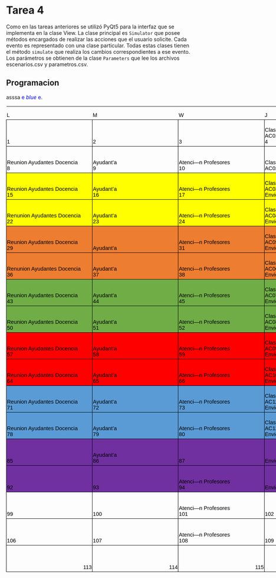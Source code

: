 # Tarea 4

Como en las tareas anteriores se utilizó PyQt5 para la interfaz que se implementa en la clase View. La clase principal es `Simulator` que posee métodos encargados de realizar las acciones que el usuario solicite. Cada evento es representado con una clase particular. Todas estas clases tienen el método `simulate` que realiza los cambios correspondientes a ese evento. Los parámetros se obtienen de la clase `Parameters` que lee los archivos escenarios.csv y parametros.csv.

## Programacion
asssa <span style="color:blue">e *blue* e</span>.



<head>
<meta http-equiv=Content-Type content="text/html; charset=macintosh">
<meta name=ProgId content=Excel.Sheet>
<meta name=Generator content="Microsoft Excel 15">
<link rel=File-List href="Workbook1.fld/filelist.xml">
<style>
<!--table
	{mso-displayed-decimal-separator:"\.";
	mso-displayed-thousand-separator:"\,";}
@page
	{margin:.75in .7in .75in .7in;
	mso-header-margin:.3in;
	mso-footer-margin:.3in;}
.style0
	{mso-number-format:General;
	text-align:general;
	vertical-align:bottom;
	white-space:nowrap;
	mso-rotate:0;
	mso-background-source:auto;
	mso-pattern:auto;
	color:black;
	font-size:12.0pt;
	font-weight:400;
	font-style:normal;
	text-decoration:none;
	font-family:Calibri, sans-serif;
	mso-font-charset:0;
	border:none;
	mso-protection:locked visible;
	mso-style-name:Normal;
	mso-style-id:0;}
td
	{mso-style-parent:style0;
	padding-top:1px;
	padding-right:1px;
	padding-left:1px;
	mso-ignore:padding;
	color:black;
	font-size:12.0pt;
	font-weight:400;
	font-style:normal;
	text-decoration:none;
	font-family:Calibri, sans-serif;
	mso-font-charset:0;
	mso-number-format:General;
	text-align:general;
	vertical-align:bottom;
	border:none;
	mso-background-source:auto;
	mso-pattern:auto;
	mso-protection:locked visible;
	white-space:nowrap;
	mso-rotate:0;}
.xl65
	{mso-style-parent:style0;
	font-size:11.0pt;
	font-family:Arial;
	mso-generic-font-family:auto;
	mso-font-charset:0;}
.xl66
	{mso-style-parent:style0;
	font-size:11.0pt;
	font-family:Arial;
	mso-generic-font-family:auto;
	mso-font-charset:0;
	text-align:left;
	border:.5pt solid windowtext;}
.xl67
	{mso-style-parent:style0;
	font-size:11.0pt;
	font-family:Arial;
	mso-generic-font-family:auto;
	mso-font-charset:0;
	border:.5pt solid windowtext;
	white-space:normal;}
.xl68
	{mso-style-parent:style0;
	color:windowtext;
	font-size:11.0pt;
	font-family:Arial;
	mso-generic-font-family:auto;
	mso-font-charset:0;
	text-align:left;
	border:.5pt solid windowtext;}
.xl69
	{mso-style-parent:style0;
	font-size:11.0pt;
	font-family:Arial;
	mso-generic-font-family:auto;
	mso-font-charset:0;
	text-align:left;
	border:.5pt solid windowtext;
	white-space:normal;}
.xl70
	{mso-style-parent:style0;
	color:windowtext;
	font-size:11.0pt;
	font-family:Arial;
	mso-generic-font-family:auto;
	mso-font-charset:0;
	border:.5pt solid windowtext;
	white-space:normal;}
.xl71
	{mso-style-parent:style0;
	color:windowtext;
	font-size:11.0pt;
	font-family:Arial;
	mso-generic-font-family:auto;
	mso-font-charset:0;
	text-align:left;
	border:.5pt solid windowtext;
	background:yellow;
	mso-pattern:black none;}
.xl72
	{mso-style-parent:style0;
	font-size:11.0pt;
	font-family:Arial;
	mso-generic-font-family:auto;
	mso-font-charset:0;
	text-align:left;
	border:.5pt solid windowtext;
	background:yellow;
	mso-pattern:black none;
	white-space:normal;}
.xl73
	{mso-style-parent:style0;
	font-size:11.0pt;
	font-family:Arial;
	mso-generic-font-family:auto;
	mso-font-charset:0;
	border:.5pt solid windowtext;
	background:yellow;
	mso-pattern:black none;
	white-space:normal;}
.xl74
	{mso-style-parent:style0;
	color:windowtext;
	font-size:11.0pt;
	font-family:Arial;
	mso-generic-font-family:auto;
	mso-font-charset:0;
	border:.5pt solid windowtext;
	background:yellow;
	mso-pattern:black none;
	white-space:normal;}
.xl75
	{mso-style-parent:style0;
	color:windowtext;
	font-size:11.0pt;
	font-family:Arial;
	mso-generic-font-family:auto;
	mso-font-charset:0;
	text-align:left;
	border:.5pt solid windowtext;
	background:#ED7D31;
	mso-pattern:black none;}
.xl76
	{mso-style-parent:style0;
	font-size:11.0pt;
	font-family:Arial;
	mso-generic-font-family:auto;
	mso-font-charset:0;
	text-align:left;
	border:.5pt solid windowtext;
	background:#ED7D31;
	mso-pattern:black none;
	white-space:normal;}
.xl77
	{mso-style-parent:style0;
	font-size:11.0pt;
	font-family:Arial;
	mso-generic-font-family:auto;
	mso-font-charset:0;
	text-align:left;
	border:.5pt solid windowtext;
	background:#ED7D31;
	mso-pattern:black none;}
.xl78
	{mso-style-parent:style0;
	font-size:11.0pt;
	font-family:Arial;
	mso-generic-font-family:auto;
	mso-font-charset:0;
	border:.5pt solid windowtext;
	background:#ED7D31;
	mso-pattern:black none;
	white-space:normal;}
.xl79
	{mso-style-parent:style0;
	color:windowtext;
	font-size:11.0pt;
	font-family:Arial;
	mso-generic-font-family:auto;
	mso-font-charset:0;
	text-align:left;
	border:.5pt solid windowtext;
	background:#70AD47;
	mso-pattern:black none;}
.xl80
	{mso-style-parent:style0;
	font-size:11.0pt;
	font-family:Arial;
	mso-generic-font-family:auto;
	mso-font-charset:0;
	text-align:left;
	border:.5pt solid windowtext;
	background:#70AD47;
	mso-pattern:black none;
	white-space:normal;}
.xl81
	{mso-style-parent:style0;
	font-size:11.0pt;
	font-family:Arial;
	mso-generic-font-family:auto;
	mso-font-charset:0;
	text-align:left;
	border:.5pt solid windowtext;
	background:#70AD47;
	mso-pattern:black none;}
.xl82
	{mso-style-parent:style0;
	font-size:11.0pt;
	font-family:Arial;
	mso-generic-font-family:auto;
	mso-font-charset:0;
	border:.5pt solid windowtext;
	background:#70AD47;
	mso-pattern:black none;
	white-space:normal;}
.xl83
	{mso-style-parent:style0;
	color:windowtext;
	font-size:11.0pt;
	font-family:Arial;
	mso-generic-font-family:auto;
	mso-font-charset:0;
	text-align:left;
	border:.5pt solid windowtext;
	background:red;
	mso-pattern:black none;}
.xl84
	{mso-style-parent:style0;
	font-size:11.0pt;
	font-family:Arial;
	mso-generic-font-family:auto;
	mso-font-charset:0;
	text-align:left;
	border:.5pt solid windowtext;
	background:red;
	mso-pattern:black none;
	white-space:normal;}
.xl85
	{mso-style-parent:style0;
	font-size:11.0pt;
	font-family:Arial;
	mso-generic-font-family:auto;
	mso-font-charset:0;
	text-align:left;
	border:.5pt solid windowtext;
	background:red;
	mso-pattern:black none;}
.xl86
	{mso-style-parent:style0;
	font-size:11.0pt;
	font-family:Arial;
	mso-generic-font-family:auto;
	mso-font-charset:0;
	border:.5pt solid windowtext;
	background:red;
	mso-pattern:black none;
	white-space:normal;}
.xl87
	{mso-style-parent:style0;
	color:windowtext;
	font-size:11.0pt;
	font-family:Arial;
	mso-generic-font-family:auto;
	mso-font-charset:0;
	text-align:left;
	border:.5pt solid windowtext;
	background:#5B9BD5;
	mso-pattern:black none;}
.xl88
	{mso-style-parent:style0;
	font-size:11.0pt;
	font-family:Arial;
	mso-generic-font-family:auto;
	mso-font-charset:0;
	text-align:left;
	border:.5pt solid windowtext;
	background:#5B9BD5;
	mso-pattern:black none;
	white-space:normal;}
.xl89
	{mso-style-parent:style0;
	font-size:11.0pt;
	font-family:Arial;
	mso-generic-font-family:auto;
	mso-font-charset:0;
	text-align:left;
	border:.5pt solid windowtext;
	background:#5B9BD5;
	mso-pattern:black none;}
.xl90
	{mso-style-parent:style0;
	font-size:11.0pt;
	font-family:Arial;
	mso-generic-font-family:auto;
	mso-font-charset:0;
	border:.5pt solid windowtext;
	background:#5B9BD5;
	mso-pattern:black none;
	white-space:normal;}
.xl91
	{mso-style-parent:style0;
	color:windowtext;
	font-size:11.0pt;
	font-family:Arial;
	mso-generic-font-family:auto;
	mso-font-charset:0;
	text-align:left;
	border:.5pt solid windowtext;
	background:#7030A0;
	mso-pattern:black none;}
.xl92
	{mso-style-parent:style0;
	font-size:11.0pt;
	font-family:Arial;
	mso-generic-font-family:auto;
	mso-font-charset:0;
	text-align:left;
	border:.5pt solid windowtext;
	background:#7030A0;
	mso-pattern:black none;
	white-space:normal;}
.xl93
	{mso-style-parent:style0;
	font-size:11.0pt;
	font-family:Arial;
	mso-generic-font-family:auto;
	mso-font-charset:0;
	text-align:left;
	border:.5pt solid windowtext;
	background:#7030A0;
	mso-pattern:black none;}
.xl94
	{mso-style-parent:style0;
	font-size:11.0pt;
	font-family:Arial;
	mso-generic-font-family:auto;
	mso-font-charset:0;
	border:.5pt solid windowtext;
	background:#7030A0;
	mso-pattern:black none;}
.xl95
	{mso-style-parent:style0;
	font-size:11.0pt;
	font-family:Arial;
	mso-generic-font-family:auto;
	mso-font-charset:0;
	border:.5pt solid windowtext;
	background:#7030A0;
	mso-pattern:black none;
	white-space:normal;}
.xl96
	{mso-style-parent:style0;
	font-size:11.0pt;
	font-family:Arial;
	mso-generic-font-family:auto;
	mso-font-charset:0;
	border:.5pt solid windowtext;}
-->
</style>
</head>

<body link="#0563C1" vlink="#954F72">

<table border=0 cellpadding=0 cellspacing=0 width=1631 style='border-collapse:
 collapse;table-layout:fixed;width:1225pt'>
 <col width=233 span=7 style='mso-width-source:userset;mso-width-alt:7466;
 width:175pt'>
 <tr height=36 style='mso-height-source:userset;height:27.0pt'>
  <td height=36 class=xl65 width=233 style='height:27.0pt;width:175pt'>L</td>
  <td class=xl65 width=233 style='width:175pt'>M</td>
  <td class=xl65 width=233 style='width:175pt'>W</td>
  <td class=xl65 width=233 style='width:175pt'>J</td>
  <td class=xl65 width=233 style='width:175pt'>V</td>
  <td class=xl65 width=233 style='width:175pt'>S</td>
  <td class=xl65 width=233 style='width:175pt'>D</td>
 </tr>
 <tr height=72 style='mso-height-source:userset;height:54.0pt'>
  <td height=72 class=xl66 style='height:54.0pt'>1</td>
  <td class=xl66 style='border-left:none'>2</td>
  <td class=xl66 style='border-left:none'>3</td>
  <td class=xl67 width=233 style='border-left:none;width:175pt'>Clase OOP<br>
  AC01<br>
  4</td>
  <td class=xl66 style='border-left:none'>5</td>
  <td class=xl68 style='border-left:none'>6</td>
  <td class=xl68 style='border-left:none'>7</td>
 </tr>
 <tr height=72 style='mso-height-source:userset;height:54.0pt'>
  <td height=72 class=xl69 width=233 style='height:54.0pt;border-top:none;
  width:175pt'>Reunion Ayudantes Docencia<br>
  8</td>
  <td class=xl69 width=233 style='border-top:none;border-left:none;width:175pt'>Ayudant’a<br>
  9</td>
  <td class=xl69 width=233 style='border-top:none;border-left:none;width:175pt'>Atenci—n
  Profesores<br>
  10</td>
  <td class=xl67 width=233 style='border-top:none;border-left:none;width:175pt'>Clase
  OOP2<br>
  AC02<br>
  </td>
  <td class=xl70 width=233 style='border-top:none;border-left:none;width:175pt'>Subir
  T01<br>
  12</td>
  <td class=xl71 style='border-top:none;border-left:none'>13</td>
  <td class=xl71 style='border-top:none;border-left:none'>14</td>
 </tr>
 <tr height=72 style='mso-height-source:userset;height:54.0pt'>
  <td height=72 class=xl72 width=233 style='height:54.0pt;border-top:none;
  width:175pt'>Reunion Ayudantes Docencia<br>
  15</td>
  <td class=xl72 width=233 style='border-top:none;border-left:none;width:175pt'>Ayudant’a<br>
  16</td>
  <td class=xl72 width=233 style='border-top:none;border-left:none;width:175pt'>Atenci—n
  Profesores<br>
  17</td>
  <td class=xl73 width=233 style='border-top:none;border-left:none;width:175pt'>Clase
  Estructuras<br>
  AC03<br>
  Envio notas AC01 y C si hay ctrl</td>
  <td class=xl71 style='border-top:none;border-left:none'>19</td>
  <td class=xl71 style='border-top:none;border-left:none'>20</td>
  <td class=xl71 style='border-top:none;border-left:none'>21</td>
 </tr>
 <tr height=72 style='mso-height-source:userset;height:54.0pt'>
  <td height=72 class=xl72 width=233 style='height:54.0pt;border-top:none;
  width:175pt'>Renunion Ayudantes Docencia<br>
  22</td>
  <td class=xl72 width=233 style='border-top:none;border-left:none;width:175pt'>Ayudant’a<br>
  23</td>
  <td class=xl72 width=233 style='border-top:none;border-left:none;width:175pt'>Atenci—n
  Profesores<br>
  24</td>
  <td class=xl73 width=233 style='border-top:none;border-left:none;width:175pt'>Clase
  Arboles, grafos<br>
  AC04<br>
  Envio notas AC02 y C si hay ctrl</td>
  <td class=xl74 width=233 style='border-top:none;border-left:none;width:175pt'>Subir
  T02<br>
  Entrega T01 a las 23:59</td>
  <td class=xl75 style='border-top:none;border-left:none'>27</td>
  <td class=xl75 style='border-top:none;border-left:none'>28</td>
 </tr>
 <tr height=72 style='mso-height-source:userset;height:54.0pt'>
  <td height=72 class=xl76 width=233 style='height:54.0pt;border-top:none;
  width:175pt'>Reunion Ayudantes Docencia<br>
  29</td>
  <td class=xl77 style='border-top:none;border-left:none'>Ayudant’a</td>
  <td class=xl76 width=233 style='border-top:none;border-left:none;width:175pt'>Atenci—n
  Profesores<br>
  31</td>
  <td class=xl78 width=233 style='border-top:none;border-left:none;width:175pt'>Clase
  Funcional<br>
  AC05<br>
  Envio notas AC03 y C si hay ctrl</td>
  <td class=xl77 style='border-top:none;border-left:none'>33</td>
  <td class=xl75 style='border-top:none;border-left:none'>34</td>
  <td class=xl75 style='border-top:none;border-left:none'>35</td>
 </tr>
 <tr height=72 style='mso-height-source:userset;height:54.0pt'>
  <td height=72 class=xl76 width=233 style='height:54.0pt;border-top:none;
  width:175pt'>Renunion Ayudantes Docencia<br>
  36</td>
  <td class=xl76 width=233 style='border-top:none;border-left:none;width:175pt'>Ayudant’a<br>
  37</td>
  <td class=xl76 width=233 style='border-top:none;border-left:none;width:175pt'>Atenci—n
  Profesores<br>
  38</td>
  <td class=xl78 width=233 style='border-top:none;border-left:none;width:175pt'>Clase
  Metaclases<br>
  AC06<br>
  Envio notas AC04 y CX si hay ctrl</td>
  <td class=xl78 width=233 style='border-top:none;border-left:none;width:175pt'>Subir
  T03<br>
  Entrega T02 a las 23:59<br>
  Envio notas T01</td>
  <td class=xl79 style='border-top:none;border-left:none'>41</td>
  <td class=xl79 style='border-top:none;border-left:none'>42</td>
 </tr>
 <tr height=72 style='mso-height-source:userset;height:54.0pt'>
  <td height=72 class=xl80 width=233 style='height:54.0pt;border-top:none;
  width:175pt'>Reunion Ayudantes Docencia<br>
  43</td>
  <td class=xl80 width=233 style='border-top:none;border-left:none;width:175pt'>Ayudant’a<br>
  44</td>
  <td class=xl80 width=233 style='border-top:none;border-left:none;width:175pt'>Atenci—n
  Profesores<br>
  45</td>
  <td class=xl82 width=233 style='border-top:none;border-left:none;width:175pt'>Clase
  Simulacion<br>
  AC07<br>
  Envio notas AC05 y CX si hay ctrl</td>
  <td class=xl81 style='border-top:none;border-left:none'>47</td>
  <td class=xl79 style='border-top:none;border-left:none'>48</td>
  <td class=xl79 style='border-top:none;border-left:none'>49</td>
 </tr>
 <tr height=72 style='mso-height-source:userset;height:54.0pt'>
  <td height=72 class=xl80 width=233 style='height:54.0pt;border-top:none;
  width:175pt'>Reunion Ayudantes Docencia<br>
  50</td>
  <td class=xl80 width=233 style='border-top:none;border-left:none;width:175pt'>Ayudant’a<br>
  51</td>
  <td class=xl80 width=233 style='border-top:none;border-left:none;width:175pt'>Atenci—n
  Profesores<br>
  52</td>
  <td class=xl82 width=233 style='border-top:none;border-left:none;width:175pt'>Clase
  Threading<br>
  AC08<br>
  Envio notas AC06 y CX si hay ctrl</td>
  <td class=xl82 width=233 style='border-top:none;border-left:none;width:175pt'>Subir
  T04<br>
  Entrega T03 a las 23:59<br>
  Envio notas T02</td>
  <td class=xl83 style='border-top:none;border-left:none'>55</td>
  <td class=xl83 style='border-top:none;border-left:none'>56</td>
 </tr>
 <tr height=72 style='mso-height-source:userset;height:54.0pt'>
  <td height=72 class=xl84 width=233 style='height:54.0pt;border-top:none;
  width:175pt'>Reunion Ayudantes Docencia<br>
  57</td>
  <td class=xl84 width=233 style='border-top:none;border-left:none;width:175pt'>Ayudant’a<br>
  58</td>
  <td class=xl84 width=233 style='border-top:none;border-left:none;width:175pt'>Atenci—n
  Profesores<br>
  59</td>
  <td class=xl86 width=233 style='border-top:none;border-left:none;width:175pt'>Clase
  GUI<br>
  AC09<br>
  Envio notas AC07 y CX si hay ctrl</td>
  <td class=xl85 style='border-top:none;border-left:none'>61</td>
  <td class=xl83 style='border-top:none;border-left:none'>62</td>
  <td class=xl83 style='border-top:none;border-left:none'>63</td>
 </tr>
 <tr height=72 style='mso-height-source:userset;height:54.0pt'>
  <td height=72 class=xl84 width=233 style='height:54.0pt;border-top:none;
  width:175pt'>Reunion Ayudantes Docencia<br>
  64</td>
  <td class=xl84 width=233 style='border-top:none;border-left:none;width:175pt'>Ayudant’a<br>
  65</td>
  <td class=xl84 width=233 style='border-top:none;border-left:none;width:175pt'>Atenci—n
  Profesores<br>
  66</td>
  <td class=xl86 width=233 style='border-top:none;border-left:none;width:175pt'>Clase
  Bytes, serial<br>
  AC10<br>
  Envio notas AC08 y CX si hay ctrl</td>
  <td class=xl86 width=233 style='border-top:none;border-left:none;width:175pt'>Subir
  T05<br>
  Entrega T04 a las 23:59<br>
  Envio notas T03</td>
  <td class=xl87 style='border-top:none;border-left:none'>69</td>
  <td class=xl87 style='border-top:none;border-left:none'>70</td>
 </tr>
 <tr height=72 style='mso-height-source:userset;height:54.0pt'>
  <td height=72 class=xl88 width=233 style='height:54.0pt;border-top:none;
  width:175pt'>Reunion Ayudantes Docencia<br>
  71</td>
  <td class=xl88 width=233 style='border-top:none;border-left:none;width:175pt'>Ayudant’a<br>
  72</td>
  <td class=xl88 width=233 style='border-top:none;border-left:none;width:175pt'>Atenci—n
  Profesores<br>
  73</td>
  <td class=xl90 width=233 style='border-top:none;border-left:none;width:175pt'>Clase
  Networking<br>
  AC11<br>
  Envio notas AC09 y CX si hay ctrl</td>
  <td class=xl89 style='border-top:none;border-left:none'>75</td>
  <td class=xl87 style='border-top:none;border-left:none'>76</td>
  <td class=xl87 style='border-top:none;border-left:none'>77</td>
 </tr>
 <tr height=72 style='mso-height-source:userset;height:54.0pt'>
  <td height=72 class=xl88 width=233 style='height:54.0pt;border-top:none;
  width:175pt'>Reunion Ayudantes Docencia<br>
  78</td>
  <td class=xl88 width=233 style='border-top:none;border-left:none;width:175pt'>Ayudant’a<br>
  79</td>
  <td class=xl88 width=233 style='border-top:none;border-left:none;width:175pt'>Atenci—n
  Profesores<br>
  80</td>
  <td class=xl90 width=233 style='border-top:none;border-left:none;width:175pt'>Clase
  Webservices<br>
  AC12<br>
  Envio notas AC10 y CX si hay ctrl</td>
  <td class=xl90 width=233 style='border-top:none;border-left:none;width:175pt'>Subir
  T06<br>
  Entrega T05 a las 23:59<br>
  Envio notas T04</td>
  <td class=xl91 style='border-top:none;border-left:none'>83</td>
  <td class=xl91 style='border-top:none;border-left:none'>84</td>
 </tr>
 <tr height=72 style='mso-height-source:userset;height:54.0pt'>
  <td height=72 class=xl92 width=233 style='height:54.0pt;border-top:none;
  width:175pt'><br>
  85</td>
  <td class=xl92 width=233 style='border-top:none;border-left:none;width:175pt'>Ayudant’a<br>
  86</td>
  <td class=xl93 style='border-top:none;border-left:none'>87</td>
  <td class=xl94 style='border-top:none;border-left:none'>Envio notas AC11 y CX
  si hay<span style='display:none'> ctrl</span></td>
  <td class=xl93 style='border-top:none;border-left:none'>89</td>
  <td class=xl91 style='border-top:none;border-left:none'>90</td>
  <td class=xl91 style='border-top:none;border-left:none'>91</td>
 </tr>
 <tr height=72 style='mso-height-source:userset;height:54.0pt'>
  <td height=72 class=xl93 style='height:54.0pt;border-top:none'>92</td>
  <td class=xl93 style='border-top:none;border-left:none'>93</td>
  <td class=xl92 width=233 style='border-top:none;border-left:none;width:175pt'>Atenci—n
  Profesores<br>
  94</td>
  <td class=xl94 style='border-top:none;border-left:none'>Envio notas AC12 y CX
  si hay<span style='display:none'> ctrl</span></td>
  <td class=xl95 width=233 style='border-top:none;border-left:none;width:175pt'>Entrega
  T06 a las 23:59<br>
  Envio notas T05</td>
  <td class=xl68 style='border-top:none;border-left:none'>97</td>
  <td class=xl68 style='border-top:none;border-left:none'>98</td>
 </tr>
 <tr height=72 style='mso-height-source:userset;height:54.0pt'>
  <td height=72 class=xl66 style='height:54.0pt;border-top:none'>99</td>
  <td class=xl66 style='border-top:none;border-left:none'>100</td>
  <td class=xl69 width=233 style='border-top:none;border-left:none;width:175pt'>Atenci—n
  Profesores<br>
  101</td>
  <td class=xl66 style='border-top:none;border-left:none'>102</td>
  <td class=xl66 style='border-top:none;border-left:none'>103</td>
  <td class=xl66 style='border-top:none;border-left:none'>104</td>
  <td class=xl66 style='border-top:none;border-left:none'>105</td>
 </tr>
 <tr height=72 style='mso-height-source:userset;height:54.0pt'>
  <td height=72 class=xl66 style='height:54.0pt;border-top:none'>106</td>
  <td class=xl66 style='border-top:none;border-left:none'>107</td>
  <td class=xl69 width=233 style='border-top:none;border-left:none;width:175pt'>Atenci—n
  Profesores<br>
  108</td>
  <td class=xl66 style='border-top:none;border-left:none'>109</td>
  <td class=xl96 style='border-top:none;border-left:none'>Envio notas T06</td>
  <td class=xl66 style='border-top:none;border-left:none'>111</td>
  <td class=xl66 style='border-top:none;border-left:none'>112</td>
 </tr>
 <tr height=72 style='mso-height-source:userset;height:54.0pt'>
  <td height=72 class=xl96 align=right style='height:54.0pt;border-top:none'>113</td>
  <td class=xl96 align=right style='border-top:none;border-left:none'>114</td>
  <td class=xl96 align=right style='border-top:none;border-left:none'>115</td>
  <td class=xl96 align=right style='border-top:none;border-left:none'>116</td>
  <td class=xl96 align=right style='border-top:none;border-left:none'>117</td>
  <td class=xl96 align=right style='border-top:none;border-left:none'>118</td>
  <td class=xl96 align=right style='border-top:none;border-left:none'>119</td>
 </tr>
</table>

</body>

</html>

